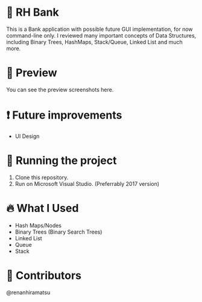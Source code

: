 # 🏦 RH Bank
This is a Bank application with possible future GUI implementation, for now command-line only.
I reviewed many important concepts of Data Structures, including Binary Trees, HashMaps, Stack/Queue, Linked List
and much more.
# 📱 Preview
You can see the preview screenshots here.

# ❗ Future improvements
- UI Design
# 🔧 Running the project
1. Clone this repository.
2. Run on Microsoft Visual Studio. (Preferrably 2017 version)

# 🔥 What I Used
- Hash Maps/Nodes
- Binary Trees (Binary Search Trees)
- Linked List
- Queue
- Stack

# 👨 Contributors
@renanhiramatsu
